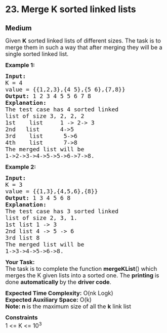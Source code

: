 # 23. Merge K sorted linked lists
## Medium 
<div class="problem-statement">
                <p></p><p><span style="font-size:18px">Given <strong>K</strong> sorted linked lists of different sizes. The task is to merge them in such a way that after merging they will be a single sorted linked list. </span></p>

<p><span style="font-size:18px"><strong>Example 1:</strong></span></p>

<pre><span style="font-size:18px"><strong>Input:
</strong>K = 4
value = {{1,2,3},{4 5},{5 6},{7,8}}
<strong>Output: </strong>1&nbsp;2&nbsp;3&nbsp;4&nbsp;5&nbsp;5&nbsp;6&nbsp;7&nbsp;8<strong>
Explanation:
</strong>The test case has 4 sorted linked 
list of size 3, 2,&nbsp;2,&nbsp;2
1st&nbsp; &nbsp; list &nbsp; &nbsp;&nbsp;1 -&gt; 2-&gt; 3
2nd&nbsp; &nbsp;list &nbsp; &nbsp; &nbsp;4-&gt;5
3rd&nbsp; &nbsp; list &nbsp; &nbsp; &nbsp;5-&gt;6
4th&nbsp; &nbsp; list &nbsp; &nbsp; &nbsp;7-&gt;8
The merged list will be
1-&gt;2-&gt;3-&gt;4-&gt;5-&gt;5-&gt;6-&gt;7-&gt;8.</span>
</pre>

<p><span style="font-size:18px"><strong>Example 2:</strong></span></p>

<pre><span style="font-size:18px"><strong>Input:
</strong>K = 3
value = {{1,3},{4,5,6},{8}}
<strong>Output: </strong>1 3 4 5 6 8<strong>
Explanation:
</strong>The test case has 3 sorted linked
list of size 2, 3, 1.
1st list 1&nbsp;-&gt; 3
2nd list 4 -&gt; 5&nbsp;-&gt; 6
3rd list 8
The merged list will be
1-&gt;3-&gt;4-&gt;5-&gt;6-&gt;8.</span>
</pre>

<p><span style="font-size:18px"><strong>Your Task:</strong><br>
The task is to complete the function <strong>mergeKList</strong>() which merges the K given lists into a sorted one. The <strong>printing </strong>is done <strong>automatically </strong>by the <strong>driver code</strong>.</span></p>

<p><span style="font-size:18px"><strong>Expected Time Complexity:</strong>&nbsp;O(nk Logk)<br>
<strong>Expected Auxiliary Space:</strong>&nbsp;O(k)<br>
<strong>Note: n&nbsp;</strong>is the maximum size of all the <strong>k</strong>&nbsp;link list</span></p>

<p><span style="font-size:18px"><strong>Constraints</strong><br>
1 &lt;= K&nbsp;&lt;= 10<sup>3</sup></span></p>

<p>&nbsp;</p>
 <p></p>
            </div>